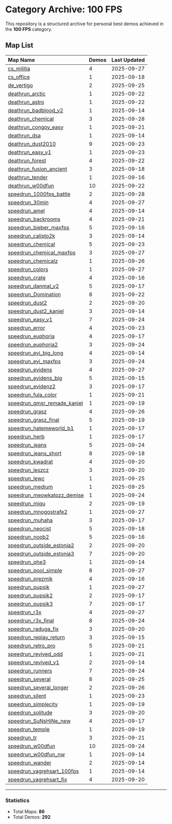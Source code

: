 # Category Archive: 100 FPS

This repository is a structured archive for personal best demos achieved in the **100 FPS** category.

## Map List

| Map Name | Demos | Last Updated |
| :--- | :---- | :--- |
| [cs_militia](./cs_militia) | 4 | 2025-09-27 |
| [cs_office](./cs_office) | 1 | 2025-09-18 |
| [de_vertigo](./de_vertigo) | 2 | 2025-09-25 |
| [deathrun_arctic](./deathrun_arctic) | 1 | 2025-09-22 |
| [deathrun_astro](./deathrun_astro) | 1 | 2025-09-22 |
| [deathrun_badblood_v2](./deathrun_badblood_v2) | 1 | 2025-09-14 |
| [deathrun_chemical](./deathrun_chemical) | 3 | 2025-09-28 |
| [deathrun_congoy_easy](./deathrun_congoy_easy) | 1 | 2025-09-21 |
| [deathrun_dsa](./deathrun_dsa) | 1 | 2025-09-14 |
| [deathrun_dust2010](./deathrun_dust2010) | 9 | 2025-09-23 |
| [deathrun_easy_v1](./deathrun_easy_v1) | 1 | 2025-09-23 |
| [deathrun_forest](./deathrun_forest) | 4 | 2025-09-22 |
| [deathrun_fusion_ancient](./deathrun_fusion_ancient) | 3 | 2025-09-18 |
| [deathrun_tender](./deathrun_tender) | 1 | 2025-09-16 |
| [deathrun_w00dfun](./deathrun_w00dfun) | 10 | 2025-09-22 |
| [speedrun_1000fps_battle](./speedrun_1000fps_battle) | 2 | 2025-09-28 |
| [speedrun_30min](./speedrun_30min) | 4 | 2025-09-27 |
| [speedrun_amel](./speedrun_amel) | 4 | 2025-09-14 |
| [speedrun_backrooms](./speedrun_backrooms) | 4 | 2025-09-21 |
| [speedrun_bieber_maxfps](./speedrun_bieber_maxfps) | 5 | 2025-09-16 |
| [speedrun_calisto2k](./speedrun_calisto2k) | 3 | 2025-09-14 |
| [speedrun_chemical](./speedrun_chemical) | 5 | 2025-09-23 |
| [speedrun_chemical_maxfps](./speedrun_chemical_maxfps) | 3 | 2025-09-27 |
| [speedrun_chemicalz](./speedrun_chemicalz) | 1 | 2025-09-26 |
| [speedrun_colors](./speedrun_colors) | 1 | 2025-09-27 |
| [speedrun_crate](./speedrun_crate) | 4 | 2025-09-16 |
| [speedrun_danmal_v2](./speedrun_danmal_v2) | 5 | 2025-09-17 |
| [speedrun_Domination](./speedrun_Domination) | 8 | 2025-09-22 |
| [speedrun_dust2](./speedrun_dust2) | 2 | 2025-09-20 |
| [speedrun_dust2_kaniel](./speedrun_dust2_kaniel) | 3 | 2025-09-14 |
| [speedrun_easy_v1](./speedrun_easy_v1) | 7 | 2025-09-24 |
| [speedrun_error](./speedrun_error) | 4 | 2025-09-23 |
| [speedrun_euphoria](./speedrun_euphoria) | 4 | 2025-09-17 |
| [speedrun_euphoria2](./speedrun_euphoria2) | 3 | 2025-09-24 |
| [speedrun_evi_big_long](./speedrun_evi_big_long) | 4 | 2025-09-14 |
| [speedrun_evi_maxfps](./speedrun_evi_maxfps) | 3 | 2025-09-24 |
| [speedrun_evidens](./speedrun_evidens) | 4 | 2025-09-27 |
| [speedrun_evidens_big](./speedrun_evidens_big) | 5 | 2025-09-15 |
| [speedrun_evidenz2](./speedrun_evidenz2) | 3 | 2025-09-17 |
| [speedrun_fula_color](./speedrun_fula_color) | 1 | 2025-09-21 |
| [speedrun_gmsr_remade_kaniel](./speedrun_gmsr_remade_kaniel) | 1 | 2025-09-19 |
| [speedrun_grasz](./speedrun_grasz) | 4 | 2025-09-26 |
| [speedrun_grasz_final](./speedrun_grasz_final) | 5 | 2025-09-19 |
| [speedrun_hatemeworld_b1](./speedrun_hatemeworld_b1) | 1 | 2025-09-17 |
| [speedrun_herb](./speedrun_herb) | 1 | 2025-09-17 |
| [speedrun_jeans](./speedrun_jeans) | 5 | 2025-09-24 |
| [speedrun_jeans_short](./speedrun_jeans_short) | 8 | 2025-09-18 |
| [speedrun_kwadrat](./speedrun_kwadrat) | 4 | 2025-09-20 |
| [speedrun_leszcz](./speedrun_leszcz) | 3 | 2025-09-20 |
| [speedrun_lewc](./speedrun_lewc) | 1 | 2025-09-25 |
| [speedrun_medium](./speedrun_medium) | 1 | 2025-09-25 |
| [speedrun_meowkatozz_demise](./speedrun_meowkatozz_demise) | 1 | 2025-09-24 |
| [speedrun_miqu](./speedrun_miqu) | 2 | 2025-09-19 |
| [speedrun_mnogostrafe2](./speedrun_mnogostrafe2) | 1 | 2025-09-27 |
| [speedrun_muhaha](./speedrun_muhaha) | 3 | 2025-09-17 |
| [speedrun_neocist](./speedrun_neocist) | 5 | 2025-09-18 |
| [speedrun_noob2](./speedrun_noob2) | 5 | 2025-09-16 |
| [speedrun_outside_estonia2](./speedrun_outside_estonia2) | 2 | 2025-09-20 |
| [speedrun_outside_estonia3](./speedrun_outside_estonia3) | 7 | 2025-09-20 |
| [speedrun_phe3](./speedrun_phe3) | 1 | 2025-09-14 |
| [speedrun_pool_simple](./speedrun_pool_simple) | 8 | 2025-09-27 |
| [speedrun_prezmik](./speedrun_prezmik) | 4 | 2025-09-16 |
| [speedrun_pupsik](./speedrun_pupsik) | 1 | 2025-09-27 |
| [speedrun_pupsik2](./speedrun_pupsik2) | 2 | 2025-09-17 |
| [speedrun_pupsik3](./speedrun_pupsik3) | 7 | 2025-09-17 |
| [speedrun_r3x](./speedrun_r3x) | 4 | 2025-09-27 |
| [speedrun_r3x_final](./speedrun_r3x_final) | 8 | 2025-09-24 |
| [speedrun_raduga_fix](./speedrun_raduga_fix) | 3 | 2025-09-20 |
| [speedrun_replay_return](./speedrun_replay_return) | 3 | 2025-09-15 |
| [speedrun_retro_pro](./speedrun_retro_pro) | 5 | 2025-09-21 |
| [speedrun_revived_odd](./speedrun_revived_odd) | 1 | 2025-09-21 |
| [speedrun_revived_v1](./speedrun_revived_v1) | 2 | 2025-09-14 |
| [speedrun_runners](./speedrun_runners) | 7 | 2025-09-24 |
| [speedrun_several](./speedrun_several) | 8 | 2025-09-25 |
| [speedrun_several_longer](./speedrun_several_longer) | 2 | 2025-09-26 |
| [speedrun_silent](./speedrun_silent) | 1 | 2025-09-23 |
| [speedrun_simplecity](./speedrun_simplecity) | 1 | 2025-09-19 |
| [speedrun_solitude](./speedrun_solitude) | 3 | 2025-09-20 |
| [speedrun_SuNsHiNe_new](./speedrun_SuNsHiNe_new) | 4 | 2025-09-17 |
| [speedrun_temple](./speedrun_temple) | 1 | 2025-09-19 |
| [speedrun_tr](./speedrun_tr) | 3 | 2025-09-21 |
| [speedrun_w00dfun](./speedrun_w00dfun) | 10 | 2025-09-24 |
| [speedrun_w00dfun_nw](./speedrun_w00dfun_nw) | 1 | 2025-09-14 |
| [speedrun_wander](./speedrun_wander) | 2 | 2025-09-14 |
| [speedrun_yagrehsart_100fps](./speedrun_yagrehsart_100fps) | 1 | 2025-09-14 |
| [speedrun_yagrehsart_fix](./speedrun_yagrehsart_fix) | 4 | 2025-09-20 |

---

### Statistics
- Total Maps: **86**
- Total Demos: **292**